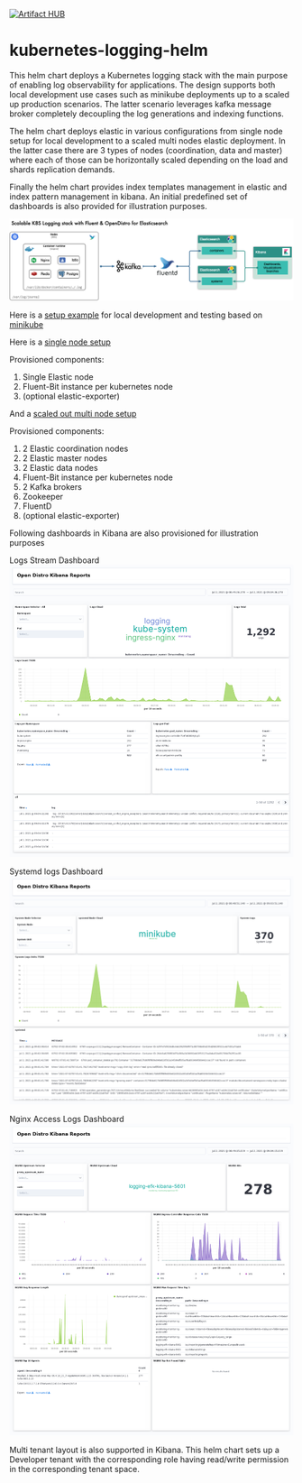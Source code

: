 [![Artifact HUB](https://img.shields.io/endpoint?url=https://artifacthub.io/badge/repository/kubernetes-logging-helm)](https://artifacthub.io/packages/search?repo=kubernetes-logging-helm)
# kubernetes-logging-helm

This helm chart deploys a Kubernetes logging stack with the main purpose of enabling log observability for applications. The design supports both local development use cases such as minikube deployments up to a scaled up production scenarios. The latter scenario leverages kafka message broker completely decoupling the log generations and indexing functions. 

The helm chart deploys elastic in various configurations from single node setup for local development to a scaled multi nodes elastic deployment. In the latter case there are 3 types of nodes (coordination, data and master) where each of those can be horizontally scaled depending on the load and shards replication demands. 

Finally the helm chart provides index templates management in elastic and index pattern management in kibana. An initial predefined set of dashboards is also provided for illustration purposes.

![Kubernetes Logging Stack](images/k8s-logging-stack.jpg)

Here is a [setup example](https://github.com/nickytd/kubernetes-logging-helm/tree/master/examples) for local development and testing based on [minikube](https://minikube.sigs.k8s.io)

Here is a [single node setup](https://github.com/nickytd/kubernetes-logging-helm/tree/master/examples/k8s-logging-minikube-values.yaml)

Provisioned components:
 1. Single Elastic node
 1. Fluent-Bit instance per kubernetes node
 1. (optional elastic-exporter)


And a [scaled out multi node setup](https://github.com/nickytd/kubernetes-logging-helm/tree/master/examples/k8s-logging-scaled-minikube-values.yaml)

Provisioned components:
 1. 2 Elastic coordination nodes
 1. 2 Elastic master nodes
 1. 2 Elastic data nodes
 1. Fluent-Bit instance per kubernetes node
 1. 2 Kafka brokers
 1. Zookeeper
 1. FluentD
 1. (optional elastic-exporter)

Following dashboards in Kibana are also provisioned for illustration purposes

Logs Stream Dashboard 
![Logs Stream Dashboard](images/containers-dashboard.png)

Systemd logs Dashboard
![Systemd logs Dashboard](images/systemd-dashboard.png)

Nginx Access Logs Dashboard
![Nginx Access Logs Dashboard](images/nginx-dashboard.png)

Multi tenant layout is also supported in Kibana. This helm chart sets up a Developer tenant with the corresponding role having read/write permission in the corresponding tenant space.
